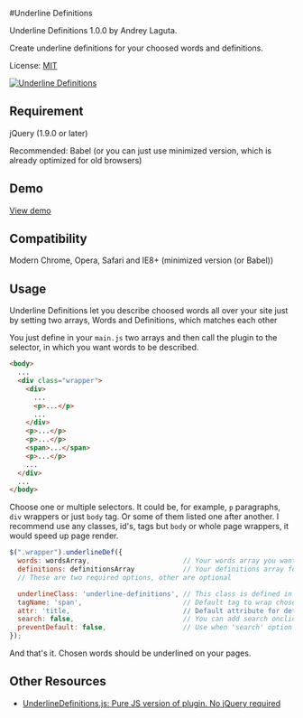 #Underline Definitions

Underline Definitions 1.0.0 by Andrey Laguta.

Create underline definitions for your choosed words and definitions.

License: [MIT](https://mit-license.org)

[![Underline Definitions](https://ckkz-it.github.io/underlinedef-jquery/img/preview.png "Underline Definitions")](https://ckkz-it.github.io/underlinedef-jquery/)

## Requirement

jQuery (1.9.0 or later)

Recommended: Babel (or you can just use minimized version, which is already optimized for old browsers)

## Demo
[View demo](https://ckkz-it.github.io/underlinedef-jquery/)

## Compatibility
Modern Chrome, Opera, Safari and IE8+ (minimized version (or Babel))

## Usage
Underline Definitions let you describe choosed words all over your site just by setting two arrays, Words and Definitions, which matches each other

You just define in your `main.js` two arrays and then call the plugin to the selector, in which you want words to be described.

````html
<body>
  ...
  <div class="wrapper">
    <div>
      ...
      <p>...</p>
      ...
    </div>
    <p>...</p>
    <p>...</p>
    <span>...</span>
    <p>...</p>
    ...
  </div>
  ...
</body>
````
Choose one or multiple selectors. It could be, for example, `p` paragraphs, `div` wrappers or just `body` tag. Or some of them listed one after another. I recommend use any classes, id's, tags but `body` or whole page wrappers, it would speed up page render.

````javascript
$(".wrapper").underlineDef({
  words: wordsArray,                       // Your words array you want to describe.
  definitions: definitionsArray            // Your definitions array for chosen words. Remember, they have to match each other.
  // These are two required options, other are optional

  underlineClass: 'underline-definitions', // This class is defined in plugin and attached to head wrapped in style tag, if another class isn't defined. To use your own class, just set it in this option and edit in your stylesheet file as usual.
  tagName: 'span',                         // Default tag to wrap chosen words in.
  attr: 'title,                            // Default attribute for definitions. If you want to use custom tooltips for definitions, change attr to 'data-title' or other which is used in your custom tooltips plugin.
  search: false,                           // You can add search onclick event for words. Availiable options: 'google', 'wikipedia', 'yandex'. Also, you can add your own search engines in javascript source file.
  preventDefault: false,                   // Use when 'search' option is set. Useful if tagName is 'a' and you want to prevent default action.
});
````

And that's it. Chosen words should be underlined on your pages.


## Other Resources
- [UnderlineDefinitions.js: Pure JS version of plugin. No jQuery required](https://github.com/ckkz-it/underlinedef-purejs)
